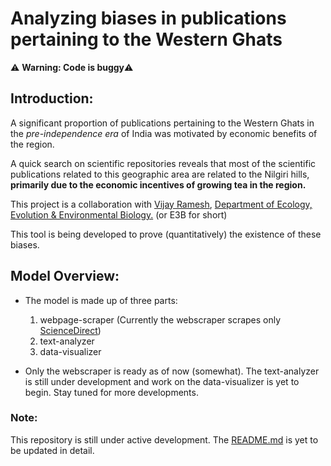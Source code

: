 
# Analyzing biases in publications pertaining to the Western Ghats

:warning: <strong>Warning: Code is buggy</strong>:warning:


## Introduction:

A significant proportion of publications pertaining to the Western Ghats in the <em>pre-independence era</em> of India was motivated by economic benefits of the region.

A quick search on scientific repositories reveals that most of the scientific publications related to this geographic area are related to the Nilgiri hills, <strong>primarily due to the economic incentives of growing tea in the region.</strong>

This project is a collaboration with <a title="Vijay" href="https://evolecol.weebly.com/" target="_blank">Vijay Ramesh</a>, <a title="E3B" href="http://e3b.columbia.edu/" target="_blank">Department of Ecology, Evolution & Environmental Biology.</a> (or E3B for short)

This tool is being developed to prove (quantitatively) the existence of these biases.

## Model Overview:
- The model is made up of three parts:
	1.  webpage-scraper (Currently the webscraper scrapes only <a href="www.ScienceDirect.com" title="ScienceDirect">ScienceDirect</a>)
	2.  text-analyzer 
	3.  data-visualizer
	
- Only the webscraper is ready as of now (somewhat). The text-analyzer is still under development and work on the data-visualizer is yet to begin. Stay tuned for more developments.

### Note:
This repository is still under active development. The <a href="https://github.com/SarthakJShetty/Biases" title="README">README.md</a> is yet to be updated in detail.